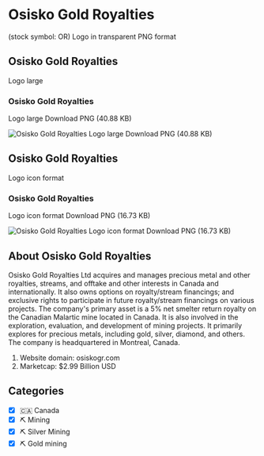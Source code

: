 # Osisko Gold Royalties
 (stock symbol: OR) Logo in transparent PNG format

## Osisko Gold Royalties
 Logo large

### Osisko Gold Royalties
 Logo large Download PNG (40.88 KB)

![Osisko Gold Royalties
 Logo large Download PNG (40.88 KB)](/img/orig/OR_BIG-6775c830.png)

## Osisko Gold Royalties
 Logo icon format

### Osisko Gold Royalties
 Logo icon format Download PNG (16.73 KB)

![Osisko Gold Royalties
 Logo icon format Download PNG (16.73 KB)](/img/orig/OR-fb003aec.png)

## About Osisko Gold Royalties


Osisko Gold Royalties Ltd acquires and manages precious metal and other royalties, streams, and offtake and other interests in Canada and internationally. It also owns options on royalty/stream financings; and exclusive rights to participate in future royalty/stream financings on various projects. The company's primary asset is a 5% net smelter return royalty on the Canadian Malartic mine located in Canada. It is also involved in the exploration, evaluation, and development of mining projects. It primarily explores for precious metals, including gold, silver, diamond, and others. The company is headquartered in Montreal, Canada.

1. Website domain: osiskogr.com
2. Marketcap: $2.99 Billion USD


## Categories
- [x] 🇨🇦 Canada
- [x] ⛏️ Mining
- [x] ⛏️ Silver Mining
- [x] ⛏️ Gold mining
